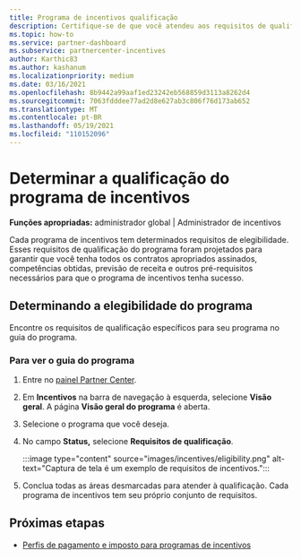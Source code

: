 ```yaml
---
title: Programa de incentivos qualificação
description: Certifique-se de que você atendeu aos requisitos de qualificação para o programa de incentivos. Esse processo inclui a verificação de qualificação no guia do programa.
ms.topic: how-to
ms.service: partner-dashboard
ms.subservice: partnercenter-incentives
author: Karthic83
ms.author: kashanum
ms.localizationpriority: medium
ms.date: 03/16/2021
ms.openlocfilehash: 8b9442a99aaf1ed23242eb568859d3113a8262d4
ms.sourcegitcommit: 7063fdddee77ad2d8e627ab3c806f76d173ab652
ms.translationtype: MT
ms.contentlocale: pt-BR
ms.lasthandoff: 05/19/2021
ms.locfileid: "110152096"
---
```

# <a name="determine-your-incentives-program-eligibility"></a>Determinar a qualificação do programa de incentivos

**Funções apropriadas:** administrador global | Administrador de incentivos

Cada programa de incentivos tem determinados requisitos de elegibilidade. Esses requisitos de qualificação do programa foram projetados para garantir que você tenha todos os contratos apropriados assinados, competências obtidas, previsão de receita e outros pré-requisitos necessários para que o programa de incentivos tenha sucesso.

## <a name="determining-your-program-eligibility"></a>Determinando a elegibilidade do programa

Encontre os requisitos de qualificação específicos para seu programa no guia do programa. 

### <a name="to-see-your-program-guide"></a>Para ver o guia do programa

1. Entre no [painel Partner Center](https://partner.microsoft.com/dashboard/).

2. Em **Incentivos** na barra de navegação à esquerda, selecione **Visão geral**. A página **Visão geral do programa** é aberta.

3. Selecione o programa que você deseja.

4. No campo **Status,** selecione **Requisitos de qualificação**.

   :::image type="content" source="images/incentives/eligibility.png" alt-text="Captura de tela é um exemplo de requisitos de incentivos.":::

5. Conclua todas as áreas desmarcadas para atender à qualificação. Cada programa de incentivos tem seu próprio conjunto de requisitos.

## <a name="next-steps"></a>Próximas etapas

- [Perfis de pagamento e imposto para programas de incentivos](incentives-create-and-manage-your-payout-and-tax-profiles.md)
